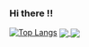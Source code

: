### Hi there !!

<!--
**eshasachan18/eshasachan18** is a ✨ _special_ ✨ repository because its `README.md` (this file) appears on your GitHub profile.

Here are some ideas to get you started:

- 🔭 I’m currently working on ...
- 🌱 I’m currently learning ...
- 👯 I’m looking to collaborate on ...
- 🤔 I’m looking for help with ...
- 💬 Ask me about ...
- 📫 How to reach me: ...
- 😄 Pronouns: ...
- ⚡ Fun fact: ...
-->
[![Top Langs](https://github-readme-stats.vercel.app/api/top-langs/?username=eshasachan18&layout=compact)](https://github.com/eshasachan18/github-readme-stats)
<a href="https://github.com/eshasachan18/github-readme-stats">
  <img align="center" src="https://github-readme-stats.vercel.app/api/pin/?username=eshasachan18&repo=github-readme-stats" />
</a>
<a href="https://github.com/eshasachan18/convoychat">
  <img align="center" src="https://github-readme-stats.vercel.app/api/pin/?username=eshasachan18&repo=convoychat" />
</a>
